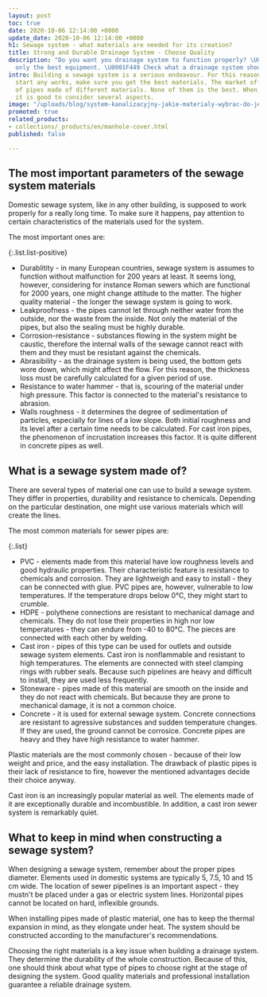 ```yaml
---
layout: post
toc: true
date: 2020-10-06 12:14:00 +0000
update_date: 2020-10-06 12:14:00 +0000
h1: Sewage system - what materials are needed for its creation?
title: Strong and Durable Drainage System - Choose Quality
description: "Do you want you drainage system to function properly? \U0001F6BD Choose
  only the best equipment. \U0001F449 Check what a drainage system should look like."
intro: Building a sewage system is a serious endeavour. For this reason, before you
  start any works, make sure you get the best materials. The market offers many types
  of pipes made of different materials. None of them is the best. When choosing one,
  it is good to consider several aspects.
image: "/uploads/blog/system-kanalizacyjny-jakie-materialy-wybrac-do-jego-stworzenia.jpg"
promoted: true
related_products:
- collections/_products/en/manhole-cover.html
published: false

---
```

## The most important parameters of the sewage system materials

Domestic sewage system, like in any other building, is supposed to work properly for a really long time. To make sure it happens, pay attention to certain characteristics of the materials used for the system.

The most important ones are:

{:.list.list-positive}

* Durablitity - in many European countries, sewage system is assumes to function without malfunction for 200 years at least. It seems long, however, considering for instance Roman sewers which are functional for 2000 years, one might change attitude to the matter. The higher quality material - the longer the sewage system is going to work.
* Leakproofness - the pipes cannot let through neither water from the outside, nor the waste from the inside. Not only the material of the pipes, but also the sealing must be highly durable.
* Corrosion-resistance - substances flowing in the system might be caustic, therefore the internal walls of the sewage cannot react with them and they must be resistant against the chemicals.
* Abrasibility - as the drainage system is being used, the bottom gets wore down, which might affect the flow. For this reason, the thickness loss must be carefully calculated for a given period of use.
* Resistance to water hammer - that is, scouring of the material under high pressure. This factor is connected to the material's resistance to abrasion.
* Walls roughness - it determines the degree of sedimentation of particles, especially for lines of a low slope. Both initial roughness and its level after a certain time needs to be calculated. For cast iron pipes, the phenomenon of incrustation increases this factor. It is quite different in concrete pipes as well.

## What is a sewage system made of?

There are several types of material one can use to build a sewage system. They differ in properties, durability and resistance to chemicals. Depending on the particular destination, one might use various materials which will create the lines.

The most common materials for sewer pipes are:

{:.list}

* PVC - elements made from this material have low roughness levels and good hydraulic properties. Their characteristic feature is resistance to chemicals and corrosion. They are lightweigh and easy to install - they can be connected with glue. PVC pipes are, however, vulnerable to low temperatures. If the temperature drops below 0°C, they might start to crumble.
* HDPE - polythene connections are resistant to mechanical damage and chemicals. They do not lose their properties in high nor low temperatures - they can endure from -40 to 80°C. The pieces are connected with each other by welding.
* Cast iron - pipes of this type can be used for outlets and outside sewage system elements. Cast iron is nonflammable and resistant to high temperatures. The elements are connected with steel clamping rings with rubber seals. Because such pipelines are heavy and difficult to install, they are used less frequently.
* Stoneware - pipes made of this material are smooth on the inside and they do not react with chemicals. But because they are prone to mechanical damage, it is not a common choice.
* Concrete - it is used for external sewage system. Concrete connections are resistant to agressive substances and sudden temperature changes. If they are used, the ground cannot be corrosice. Concrete pipes are heavy and they have high resistance to water hammer.

Plastic materials are the most commonly chosen - because of their low weight and price, and the easy installation. The drawback of plastic pipes is their lack of resistance to fire, however the mentioned advantages decide their choice anyway.

Cast iron is an increasingly popular material as well. The elements made of it are exceptionally durable and incombustible. In addition, a cast iron sewer system is remarkably quiet.

## What to keep in mind when constructing a sewage system?

When designing a sewage system, remember about the proper pipes diameter. Elements used in domestic systems are typically 5, 7.5, 10 and 15 cm wide. The location of sewer pipelines is an important aspect - they mustn't be placed under a gas or electric system lines. Horizontal pipes cannot be located on hard, inflexible grounds.

When installing pipes made of plastic material, one has to keep the thermal expansion in mind, as they elongate under heat. The system should be constructed according to the manufacturer's recommendations.

Choosing the right materials is a key issue when building a drainage system. They determine the durability of the whole construction. Because of this, one should think about what type of pipes to choose right at the stage of designing the system. Good quality materials and professional installation guarantee a reliable drainage system.